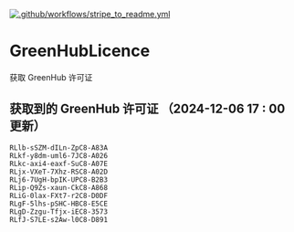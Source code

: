 [![.github/workflows/stripe_to_readme.yml](https://github.com/zjx-kimi/GreenHubLicence/actions/workflows/stripe_to_readme.yml/badge.svg)](https://github.com/zjx-kimi/GreenHubLicence/actions/workflows/stripe_to_readme.yml)
# GreenHubLicence
获取 GreenHub 许可证
## 获取到的 GreenHub 许可证 （2024-12-06 17 : 00 更新）
```
RLlb-sSZM-dILn-ZpC8-A83A
RLkf-y8dm-uml6-7JC8-A026
RLkc-axi4-eaxf-SuC8-A07E
RLjx-VXeT-7Xhz-RSC8-A02D
RLj6-7UgH-bpIK-UPC8-B2B3
RLip-Q9Zs-xaun-CkC8-A868
RLiG-0lax-FXt7-r2C8-D0DF
RLgF-5lhs-pSHC-HBC8-E5CE
RLgD-Zzgu-Tfjx-iEC8-3573
RLfJ-S7LE-s2Aw-l0C8-D891
```
